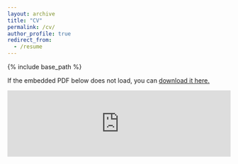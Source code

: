 ```yaml
---
layout: archive
title: "CV"
permalink: /cv/
author_profile: true
redirect_from:
  - /resume
---
```


{% include base_path %}

If the embedded PDF below does not load, you can <u><a href="https://sjxue.me/files/resume.pdf">download it here.</a></u>
<br/>

<embed src="https://sjxue.me/files/resume.pdf" type="application/pdf" width="100%" />


<!-- Education
======
* B.S. in Physics, Peking University, 2018
* M.S. in Nuclear Science and Engineering, Massachusetts Institute of Technology, 2021
* M.S. in Electrical Engineering and Computer Science, Massachusetts Institute of Technology, 2021
* Ph.D. in Computer Science, Georgia Institute of Technology, 2021-

Work experience
======
* 2020: Research Intern
  * Uber ATG -->

<!-- 
Publications
======
  <ul>{% for post in site.publications %}
    {% include archive-single-cv.html %}
  {% endfor %}</ul> -->
  

